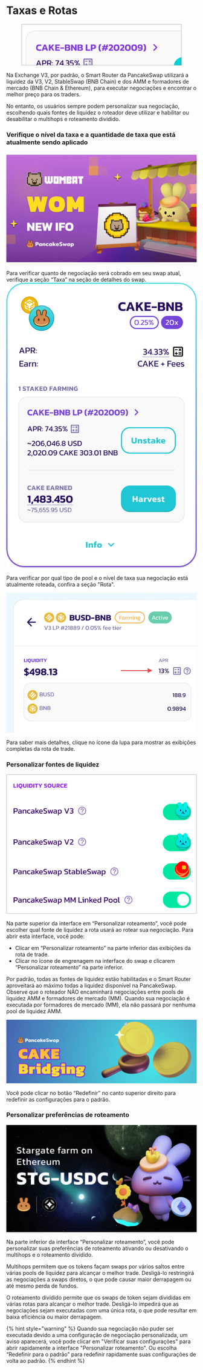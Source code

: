# Taxas e Rotas

<figure><img src="../../.gitbook/assets/image (5).png" alt=""><figcaption></figcaption></figure>

Na Exchange V3, por padrão, o  Smart Router da PancakeSwap utilizará a liquidez da V3, V2, StableSwap (BNB Chain) e dos AMM e formadores de mercado (BNB Chain & Ethereum), para executar negociações e encontrar o melhor preço para os traders.&#x20;

No entanto, os usuários sempre podem personalizar sua negociação, escolhendo quais fontes de liquidez o roteador deve utilizar e habilitar ou desabilitar o multihops e roteamento dividido.

### **Verifique o nível da taxa e a quantidade de taxa que está atualmente sendo aplicado**

### ![](<../../.gitbook/assets/image (2).png>)

Para verificar quanto de negociação será cobrado em seu swap atual, verifique a seção “Taxa” na seção de detalhes do swap.![](<../../.gitbook/assets/image (3).png>)

Para verificar por qual tipo de pool e o nível de taxa sua negociação está atualmente roteada, confira a seção "Rota".

![](<../../.gitbook/assets/image (7).png>)

Para saber mais detalhes, clique no ícone da lupa para mostrar as exibições completas da rota de trade.

### **Personalizar fontes de liquidez**

![](<../../.gitbook/assets/image (6) (6).png>)

Na parte superior da interface em “Personalizar roteamento”, você pode escolher qual fonte de liquidez a rota usará ao rotear sua negociação. Para abrir esta interface, você pode:&#x20;

* Clicar em “Personalizar roteamento” na parte inferior das exibições da rota de trade.&#x20;
* Clicar no ícone de engrenagem na interface do swap e clicarem “Personalizar roteamento” na parte inferior.&#x20;

Por padrão, todas as fontes de liquidez estão habilitadas e o Smart Router aproveitará ao máximo todas a liquidez disponível na PancakeSwap. Observe que o roteador NÃO encaminhará negociações entre pools de liquidez AMM e formadores de mercado (MM). Quando sua negociação é executada por formadores de mercado (MM), ela não passará por nenhuma pool de liquidez AMM.

![](<../../.gitbook/assets/image (12).png>)

Você pode clicar no botão “Redefinir” no canto superior direito para redefinir as configurações para o padrão.

### **Personalizar preferências de roteamento**

![](<../../.gitbook/assets/image (4).png>)

Na parte inferior da interface “Personalizar roteamento”, você pode personalizar suas preferências de roteamento ativando ou desativando o multihops e o roteamento dividido.&#x20;

Multihops permitem que os tokens façam swaps por vários saltos entre várias pools de liquidez para alcançar o melhor trade. Desligá-lo restringirá as negociações a swaps diretos, o que pode causar maior derrapagem ou até mesmo perda de fundos.&#x20;

O roteamento dividido permite que os swaps de token sejam divididas em várias rotas para alcançar o melhor trade. Desligá-lo impedirá que as negociações sejam executadas com uma única rota, o que pode resultar em baixa eficiência ou maior derrapagem.&#x20;

{% hint style="warning" %}
Quando sua negociação não puder ser executada devido a uma configuração de negociação personalizada, um aviso aparecerá, você pode clicar em "Verificar suas configurações" para abrir rapidamente a interface "Personalizar roteamento". Ou escolha “Redefinir para o padrão” para redefinir rapidamente suas configurações de volta ao padrão.
{% endhint %}
